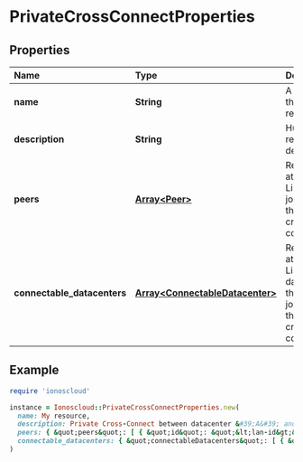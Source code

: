 # PrivateCrossConnectProperties

## Properties

| Name | Type | Description | Notes |
| :--- | :--- | :--- | :--- |
| **name** | **String** | A name of that resource | \[optional\] |
| **description** | **String** | Human readable description | \[optional\] |
| **peers** | [**Array&lt;Peer&gt;**](peer.md) | Read-Only attribute. Lists LAN's joined to this private cross connect | \[optional\]\[readonly\] |
| **connectable\_datacenters** | [**Array&lt;ConnectableDatacenter&gt;**](connectabledatacenter.md) | Read-Only attribute. Lists datacenters that can be joined to this private cross connect | \[optional\]\[readonly\] |

## Example

```ruby
require 'ionoscloud'

instance = Ionoscloud::PrivateCrossConnectProperties.new(
  name: My resource,
  description: Private Cross-Connect between datacenter &#39;A&#39; and datacenter &#39;B&#39; ,
  peers: { &quot;peers&quot;: [ { &quot;id&quot;: &quot;&lt;lan-id&gt;&quot;, &quot;name&quot;: &quot;&lt;lan-name&gt;&quot;, &quot;datacenterId&quot;: &quot;&lt;dc-uuid&gt;&quot;,  &quot;datacenterName&quot;: &quot;&lt;dc-name&gt;&quot;, &quot;location&quot;: &quot;&lt;de/fra&gt;&quot;} ] },
  connectable_datacenters: { &quot;connectableDatacenters&quot;: [ { &quot;id&quot;: &quot;&lt;dc-id&gt;&quot;, &quot;name&quot;: &quot;&lt;dc-name&gt;&quot;, &quot;location&quot;: &quot;&lt;de/fra&gt;&quot;} ] }
)
```

